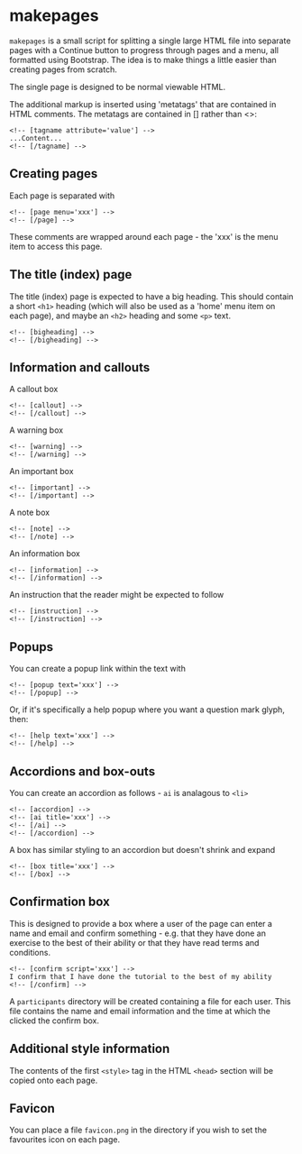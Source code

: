 makepages
=========

`makepages` is a small script for splitting a single large HTML file
into separate pages with a Continue button to progress through pages
and a menu, all formatted using Bootstrap. The idea is to make things
a little easier than creating pages from scratch.

The single page is designed to be normal viewable HTML. 

The additional markup is inserted using 'metatags' that are contained
in HTML comments. The metatags are contained in [] rather than <>:

    <!-- [tagname attribute='value'] -->
    ...Content...
    <!-- [/tagname] -->


Creating pages
--------------

Each page is separated with

    <!-- [page menu='xxx'] -->
    <!-- [/page] -->

These comments are wrapped around each page - the 'xxx' is the menu
item to access this page.

The title (index) page
----------------------

The title (index) page is expected to have a big heading. This should
contain a short `<h1>` heading (which will also be used as a 'home' menu
item on each page), and maybe an `<h2>` heading and some `<p>` text.

    <!-- [bigheading] -->
    <!-- [/bigheading] -->

Information and callouts
------------------------

A callout box

    <!-- [callout] -->
    <!-- [/callout] -->

A warning box

    <!-- [warning] -->
    <!-- [/warning] -->

An important box

    <!-- [important] -->
    <!-- [/important] -->

A note box

    <!-- [note] -->
    <!-- [/note] -->

An information box

    <!-- [information] -->
    <!-- [/information] -->

An instruction that the reader might be expected to follow

    <!-- [instruction] -->
    <!-- [/instruction] -->

Popups
------

You can create a popup link within the text with

    <!-- [popup text='xxx'] -->
    <!-- [/popup] -->

Or, if it's specifically a help popup where you want a question mark glyph, then:

    <!-- [help text='xxx'] -->
    <!-- [/help] -->

Accordions and box-outs
-----------------------

You can create an accordion as follows - `ai` is analagous to `<li>`

    <!-- [accordion] -->
    <!-- [ai title='xxx'] -->
    <!-- [/ai] -->
    <!-- [/accordion] -->

A box has similar styling to an accordion but doesn't shrink and expand

    <!-- [box title='xxx'] -->
    <!-- [/box] -->

Confirmation box
----------------

This is designed to provide a box where a user of the page can enter a
name and email and confirm something - e.g. that they have done an
exercise to the best of their ability or that they have read terms and
conditions.

    <!-- [confirm script='xxx'] -->
    I confirm that I have done the tutorial to the best of my ability
    <!-- [/confirm] -->

A `participants` directory will be created containing a file for each
user. This file contains the name and email information and the time
at which the clicked the confirm box.

Additional style information
----------------------------

The contents of the first `<style>` tag in the HTML `<head>` section
will be copied onto each page.

Favicon
-------

You can place a file `favicon.png` in the directory if you wish to set
the favourites icon on each page.

